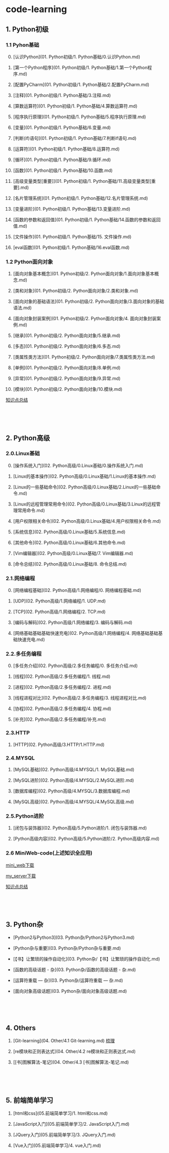 # code-learning


## 1. Python初级

### 1.1 Pyhon基础

0. [认识Python](01. Python初级/1. Python基础/0.认识Python.md)

1. [第一个Python程序](01. Python初级/1. Python基础/1.第一个Python程序.md)

2. [配置PyCharm](01. Python初级/1. Python基础/2.配置PyCharm.md)

3. [注释](01. Python初级/1. Python基础/3.注释.md)

4. [算数运算符](01. Python初级/1. Python基础/4.算数运算符.md)

5. [程序执行原理](01. Python初级/1. Python基础/5.程序执行原理.md)

6. [变量](01. Python初级/1. Python基础/6.变量.md)

7. [判断(if)语句](01. Python初级/1. Python基础/7.判断if语句.md)

8. [运算符](01. Python初级/1. Python基础/8.运算符.md)

9. [循环](01. Python初级/1. Python基础/9.循环.md)

10. [函数](01. Python初级/1. Python基础/10.函数.md)

11. [高级变量类型[重要]](01. Python初级/1. Python基础/11.高级变量类型[重要].md)

12. [名片管理系统](01. Python初级/1. Python基础/12.名片管理系统.md)

13. [变量进阶](01. Python初级/1. Python基础/13.变量进阶.md)

14. [函数的参数和返回值](01. Python初级/1. Python基础/14.函数的参数和返回值.md)

15. [文件操作](01. Python初级/1. Python基础/15. 文件操作.md)

16. [eval函数](01. Python初级/1. Python基础/16.eval函数.md)

### 1.2 Python面向对象

1. [面向对象基本概念](01. Python初级/2. Python面向对象/1.面向对象基本概念.md)

2. [类和对象](01. Python初级/2. Python面向对象/2.类和对象.md)

3. [面向对象的基础语法](01. Python初级/2. Python面向对象/3.面向对象的基础语法.md)

4. [面向对象封装案例](01. Python初级/2. Python面向对象/4. 面向对象封装案例.md)

5. [继承](01. Python初级/2. Python面向对象/5.继承.md)

6. [多态](01. Python初级/2. Python面向对象/6.多态.md)

7. [类属性类方法](01. Python初级/2. Python面向对象/7.类属性类方法.md)

8. [单例](01. Python初级/2. Python面向对象/8.单例.md)

9. [异常](01. Python初级/2. Python面向对象/9.异常.md)

10. [模块](01. Python初级/2. Python面向对象/10.模块.md)


<a href="images/面向对象.pdf" target="_blank">知识点总结</a>

<br>
<br>
<br>

## 2. Python高级

### 2.0.Linux基础

0. [操作系统入门](02. Python高级/0.Linux基础/0.操作系统入门.md)

1. [Linux的基本操作](02. Python高级/0.Linux基础/1.Linux的基本操作.md)

2. [Linux的一些基础命令](02. Python高级/0.Linux基础/2.Linux的一些基础命令.md)

3. [Linux的远程管理常用命令](02. Python高级/0.Linux基础/3.Linux的远程管理常用命令.md)

4. [用户权限相关命令](02. Python高级/0.Linux基础/4.用户权限相关命令.md)

5. [系统信息](02. Python高级/0.Linux基础/5.系统信息.md)

6. [其他命令](02. Python高级/0.Linux基础/6.其他命令.md)

7. [Vim编辑器](02. Python高级/0.Linux基础/7. Vim编辑器.md)

8. [命令总结](02. Python高级/0.Linux基础/8. 命令总结.md)


### 2.1.网络编程

0. [网络编程基础](02. Python高级/1.网络编程/0. 网络编程基础.md)

1. [UDP](02. Python高级/1.网络编程/1. UDP.md)

2. [TCP](02. Python高级/1.网络编程/2. TCP.md)

3. [编码与解码](02. Python高级/1.网络编程/3. 编码与解码.md)

4. [网络基础基础基础快速充电](02. Python高级/1.网络编程/4. 网络基础基础基础快速充电.md)

### 2.2.多任务编程

0. [多任务介绍](02. Python高级/2.多任务编程/0. 多任务介绍.md)

1. [线程](02. Python高级/2.多任务编程/1. 线程.md)

2. [进程](02. Python高级/2.多任务编程/2. 进程.md)

3. [线程进程对比](02. Python高级/2.多任务编程/3. 线程进程对比.md)

4. [协程](02. Python高级/2.多任务编程/4. 协程.md)

5. [补充](02. Python高级/2.多任务编程/补充.md)

### 2.3.HTTP

1. [HTTP](02. Python高级/3.HTTP/1.HTTP.md)

### 2.4.MYSQL

1. [MySQL基础](02. Python高级/4.MYSQL/1. MySQL基础.md)

2. [MySQL进阶](02. Python高级/4.MYSQL/2.MySQL进阶.md)

3. [数据库编程](02. Python高级/4.MYSQL/3.数据库编程.md)

4. [MySQL高级](02. Python高级/4.MYSQL/4.MySQL高级.md)

### 2.5.Python进阶

1. [闭包与装饰器](02. Python高级/5.Python进阶/1. 闭包与装饰器.md)

2. [Python高级内容](02. Python高级/5.Python进阶/2. Python高级内容.md)

### 2.6 MiniWeb-code(上述知识全应用)

<a href='/code/mini_web/mini_web.py'> mini_web下载</a>

<a href='/code/mini_web/mini_web.py'> my_server下载</a>

<a href="/images/Python高级.pdf" target="_blank">知识点总结</a>

<br>
<br>
<br>

## 3. Python杂

- [Python2与Python3](03. Python杂/Python2与Python3.md)

- [Python杂与重要](03. Python杂/Python杂与重要.md)

- [【书】让繁琐的操作自动化](03. Python杂/【书】让繁琐的操作自动化.md)


- [函数的高级话题 - 杂](03. Python杂/函数的高级话题 - 杂.md)

- [运算符重载 — 杂](03. Python杂/运算符重载 — 杂.md)

- [面向对象高级话题](03. Python杂/面向对象高级话题.md)

<br>
<br>
<br>

## 4. Others

1. [Git-learning](04. Other/4.1 Git-learning.md) <a href="/images/Git.pdf" target="_blank">梳理</a>

2. [re模块和正则表达式](04. Other/4.2 re模块和正则表达式.md)

3. [[书]图解算法-笔记](04. Other/4.3 [书]图解算法-笔记.md)

<br>
<br>
<br>

## 5. 前端简单学习

1. [html和css](05.前端简单学习/1. html和css.md)

2. [JavaScript入门](05.前端简单学习/2. JavaScript入门.md)

3. [JQuery入门](05.前端简单学习/3. JQuery入门.md)

4. [Vue入门](05.前端简单学习/4. vue入门.md)